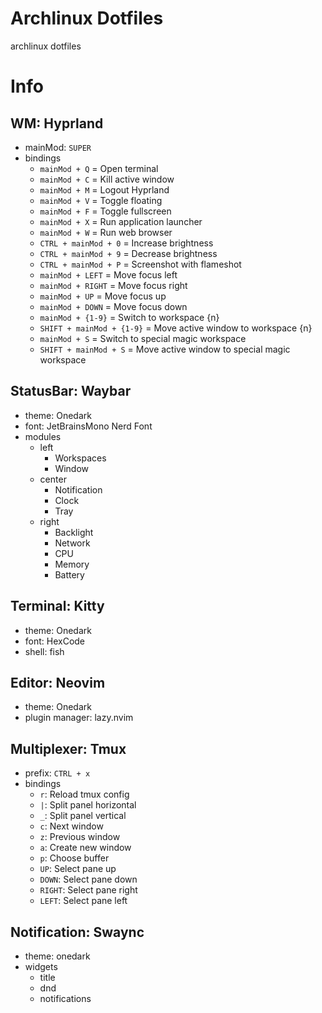 # Archlinux Dotfiles
archlinux dotfiles

# Info
## WM: Hyprland
- mainMod: `SUPER`
- bindings
    - `mainMod + Q` = Open terminal
    - `mainMod + C` = Kill active window
    - `mainMod + M` = Logout Hyprland
    - `mainMod + V` = Toggle floating
    - `mainMod + F` = Toggle fullscreen
    - `mainMod + X` = Run application launcher
    - `mainMod + W` = Run web browser
    - `CTRL + mainMod + 0` = Increase brightness
    - `CTRL + mainMod + 9` = Decrease brightness
    - `CTRL + mainMod + P` = Screenshot with flameshot
    - `mainMod + LEFT` = Move focus left
    - `mainMod + RIGHT` = Move focus right
    - `mainMod + UP` = Move focus up
    - `mainMod + DOWN` = Move focus down
    - `mainMod + {1-9}` = Switch to workspace {n}
    - `SHIFT + mainMod + {1-9}` = Move active window to workspace {n}
    - `mainMod + S` = Switch to special magic workspace
    - `SHIFT + mainMod + S` = Move active window to special magic workspace

## StatusBar: Waybar
- theme: Onedark
- font: JetBrainsMono Nerd Font
- modules
    - left
        - Workspaces
        - Window
    - center
        - Notification
        - Clock
        - Tray
    - right
        - Backlight
        - Network
        - CPU
        - Memory
        - Battery

## Terminal: Kitty
- theme: Onedark
- font: HexCode
- shell: fish


## Editor: Neovim
- theme: Onedark
- plugin manager: lazy.nvim


## Multiplexer: Tmux
- prefix: `CTRL + x`
- bindings
    - `r`: Reload tmux config
    - `|`: Split panel horizontal
    - `_`: Split panel vertical
    - `c`: Next window
    - `z`: Previous window
    - `a`: Create new window
    - `p`: Choose buffer
    - `UP`: Select pane up
    - `DOWN`: Select pane down
    - `RIGHT`: Select pane right
    - `LEFT`: Select pane left

## Notification: Swaync
- theme: onedark
- widgets
    - title
    - dnd
    - notifications
